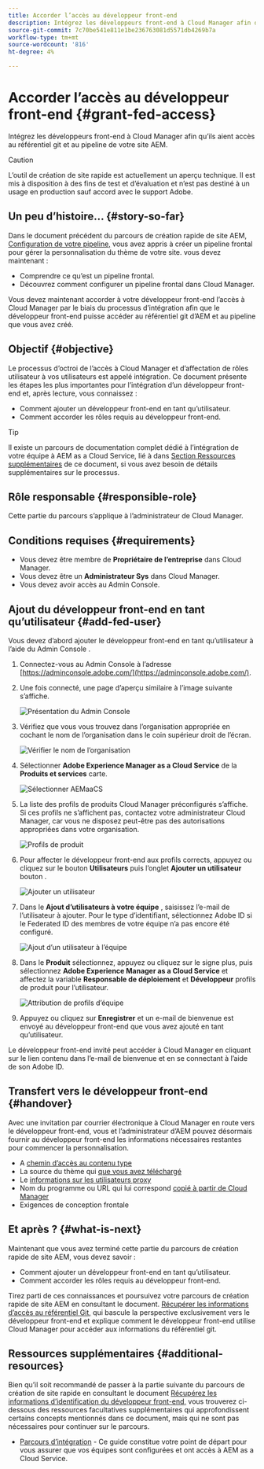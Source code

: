 ```yaml
---
title: Accorder l’accès au développeur front-end
description: Intégrez les développeurs front-end à Cloud Manager afin qu’ils aient accès au référentiel git et au pipeline de votre site AEM.
source-git-commit: 7c70be541e811e1be236763081d5571db4269b7a
workflow-type: tm+mt
source-wordcount: '816'
ht-degree: 4%

---
```



# Accorder l’accès au développeur front-end {#grant-fed-access}

Intégrez les développeurs front-end à Cloud Manager afin qu’ils aient accès au référentiel git et au pipeline de votre site AEM.

>[!CAUTION]
>
>L’outil de création de site rapide est actuellement un aperçu technique. Il est mis à disposition à des fins de test et d’évaluation et n’est pas destiné à un usage en production sauf accord avec le support Adobe.

## Un peu d’histoire...  {#story-so-far}

Dans le document précédent du parcours de création rapide de site AEM, [Configuration de votre pipeline,](pipeline-setup.md) vous avez appris à créer un pipeline frontal pour gérer la personnalisation du thème de votre site. vous devez maintenant :

* Comprendre ce qu’est un pipeline frontal.
* Découvrez comment configurer un pipeline frontal dans Cloud Manager.

Vous devez maintenant accorder à votre développeur front-end l’accès à Cloud Manager par le biais du processus d’intégration afin que le développeur front-end puisse accéder au référentiel git d’AEM et au pipeline que vous avez créé.

## Objectif {#objective}

Le processus d’octroi de l’accès à Cloud Manager et d’affectation de rôles utilisateur à vos utilisateurs est appelé intégration. Ce document présente les étapes les plus importantes pour l’intégration d’un développeur front-end et, après lecture, vous connaissez :

* Comment ajouter un développeur front-end en tant qu’utilisateur.
* Comment accorder les rôles requis au développeur front-end.

>[!TIP]
>
>Il existe un parcours de documentation complet dédié à l’intégration de votre équipe à AEM as a Cloud Service, lié à dans [Section Ressources supplémentaires](#additional-resources) de ce document, si vous avez besoin de détails supplémentaires sur le processus.

## Rôle responsable {#responsible-role}

Cette partie du parcours s’applique à l’administrateur de Cloud Manager.

## Conditions requises {#requirements}

* Vous devez être membre de **Propriétaire de l’entreprise** dans Cloud Manager.
* Vous devez être un **Administrateur Sys** dans Cloud Manager.
* Vous devez avoir accès au Admin Console.

## Ajout du développeur front-end en tant qu’utilisateur {#add-fed-user}

Vous devez d’abord ajouter le développeur front-end en tant qu’utilisateur à l’aide du Admin Console .

1. Connectez-vous au Admin Console à l’adresse [https://adminconsole.adobe.com/](https://adminconsole.adobe.com/).

1. Une fois connecté, une page d’aperçu similaire à l’image suivante s’affiche.

   ![Présentation du Admin Console](assets/admin-console.png)

1. Vérifiez que vous vous trouvez dans l’organisation appropriée en cochant le nom de l’organisation dans le coin supérieur droit de l’écran.

   ![Vérifier le nom de l’organisation](assets/correct-org.png)

1. Sélectionner **Adobe Experience Manager as a Cloud Service** de la **Produits et services** carte.

   ![Sélectionner AEMaaCS](assets/select-aemaacs.png)

1. La liste des profils de produits Cloud Manager préconfigurés s’affiche. Si ces profils ne s’affichent pas, contactez votre administrateur Cloud Manager, car vous ne disposez peut-être pas des autorisations appropriées dans votre organisation.

   ![Profils de produit](assets/product-profiles.png)

1. Pour affecter le développeur front-end aux profils corrects, appuyez ou cliquez sur le bouton **Utilisateurs** puis l’onglet **Ajouter un utilisateur** bouton .

   ![Ajouter un utilisateur](assets/add-user.png)

1. Dans le **Ajout d’utilisateurs à votre équipe** , saisissez l’e-mail de l’utilisateur à ajouter. Pour le type d’identifiant, sélectionnez Adobe ID si le Federated ID des membres de votre équipe n’a pas encore été configuré.

   ![Ajout d’un utilisateur à l’équipe](assets/add-to-team.png)

1. Dans le **Produit** sélectionnez, appuyez ou cliquez sur le signe plus, puis sélectionnez **Adobe Experience Manager as a Cloud Service** et affectez la variable **Responsable de déploiement** et **Développeur** profils de produit pour l’utilisateur.

   ![Attribution de profils d’équipe](assets/assign-team.png)

1. Appuyez ou cliquez sur **Enregistrer** et un e-mail de bienvenue est envoyé au développeur front-end que vous avez ajouté en tant qu’utilisateur.

Le développeur front-end invité peut accéder à Cloud Manager en cliquant sur le lien contenu dans l’e-mail de bienvenue et en se connectant à l’aide de son Adobe ID.

## Transfert vers le développeur front-end {#handover}

Avec une invitation par courrier électronique à Cloud Manager en route vers le développeur front-end, vous et l’administrateur d’AEM pouvez désormais fournir au développeur front-end les informations nécessaires restantes pour commencer la personnalisation.

* A [chemin d’accès au contenu type](#example-page)
* La source du thème qui [que vous avez téléchargé](#download-theme)
* Le [informations sur les utilisateurs proxy](#proxy-user)
* Nom du programme ou URL qui lui correspond [copié à partir de Cloud Manager](pipeline-setup.md#login)
* Exigences de conception frontale

## Et après ? {#what-is-next}

Maintenant que vous avez terminé cette partie du parcours de création rapide de site AEM, vous devez savoir :

* Comment ajouter un développeur front-end en tant qu’utilisateur.
* Comment accorder les rôles requis au développeur front-end.

Tirez parti de ces connaissances et poursuivez votre parcours de création rapide de site AEM en consultant le document. [Récupérer les informations d’accès au référentiel Git,](retrieve-access.md) qui bascule la perspective exclusivement vers le développeur front-end et explique comment le développeur front-end utilise Cloud Manager pour accéder aux informations du référentiel git.

## Ressources supplémentaires {#additional-resources}

Bien qu’il soit recommandé de passer à la partie suivante du parcours de création de site rapide en consultant le document [Récupérez les informations d’identification du développeur front-end,](retrieve-access.md) vous trouverez ci-dessous des ressources facultatives supplémentaires qui approfondissent certains concepts mentionnés dans ce document, mais qui ne sont pas nécessaires pour continuer sur le parcours.

* [Parcours d’intégration](/help/journey-onboarding/home.md) - Ce guide constitue votre point de départ pour vous assurer que vos équipes sont configurées et ont accès à AEM as a Cloud Service.


